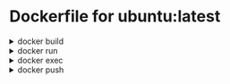 # Dockerfile for ubuntu:latest

<details>
<summary>docker build</summary>

``` PowerShell
> docker build --no-cache -t enginearn/ubuntu-latest-jp:latest -f .\Dockerfile .
```

</details>

<details>
<summary>docker run</summary>

``` PowerShell
> docker run -it -d --name ubuntu-latest enginearn/ubuntu-latest-jp:latest
```

</details>

<details>
<summary>docker exec</summary>

``` PowerShell
> docker exec -it -u sudo_user ubuntu-latest bin/bash
To run a command as administrator (user "root"), use "sudo <command>".
See "man sudo_root" for details.

sudo_user@da3321b3c3b7:/$ date
Tue Feb  7 21:22:33 JST 2023
```

</details>

<details>
<summary>docker push</summary>

``` PowerShell
docker push enginearn/ubuntu-latest-jp
```

</details>
